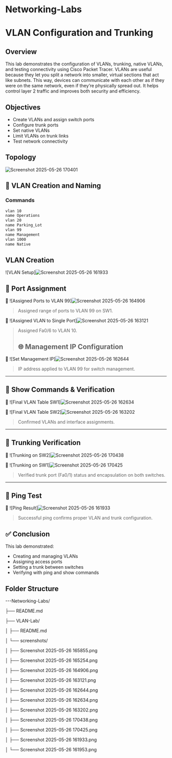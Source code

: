 # Networking-Labs

# VLAN Configuration and Trunking

## Overview
This lab demonstrates the configuration of VLANs, trunking, native VLANs, and testing connectivity using Cisco Packet Tracer.
VLANs are useful because they let you split a network into smaller, virtual sections that act like subnets. This way, devices can communicate with each other as if they were on the same network, even if they’re physically spread out. It helps control layer 2 traffic and improves both security and efficiency.

## Objectives
- Create VLANs and assign switch ports
- Configure trunk ports
- Set native VLANs
- Limit VLANs on trunk links
- Test network connectivity

## Topology
![Screenshot 2025-05-26 170401](https://github.com/user-attachments/assets/7c727770-8035-4877-90bf-b0582d90ed31)

## 🧩 VLAN Creation and Naming

### Commands
```bash
vlan 10
name Operations
vlan 20
name Parking_Lot
vlan 99
name Management
vlan 1000
name Native
```

## VLAN Creation
![VLAN Setup]![Screenshot 2025-05-26 161933](https://github.com/user-attachments/assets/e8fbff94-b8d8-4de0-9314-16f6e1e8d4e3)

## 🔌 Port Assignment

📸 ![Assigned Ports to VLAN 99]![Screenshot 2025-05-26 164906](https://github.com/user-attachments/assets/42745989-3183-4cdc-b31c-33d49bd69f23)
  
> Assigned range of ports to VLAN 99 on SW1.

📸 ![Assigned VLAN to Single Port]![Screenshot 2025-05-26 163121](https://github.com/user-attachments/assets/d53a2155-a7e8-4999-9b78-ff50d89edab4)
  
> Assigned Fa0/6 to VLAN 10.
>
> ## 🌐 Management IP Configuration

📸 ![Set Management IP]![Screenshot 2025-05-26 162644](https://github.com/user-attachments/assets/bcb9322f-5a0b-43f0-bc48-4620f44b60ac)
  
> IP address applied to VLAN 99 for switch management.

---

## 🧪 Show Commands & Verification

📸 ![Final VLAN Table SW1]![Screenshot 2025-05-26 162634](https://github.com/user-attachments/assets/e8122724-8df3-4cf9-8cae-666bf214f717)
  
📸 ![Final VLAN Table SW2]![Screenshot 2025-05-26 163202](https://github.com/user-attachments/assets/b5eae672-7c41-4f4d-b058-67327c2292b1)
  
> Confirmed VLANs and interface assignments.

---

## 🌉 Trunking Verification

📸 ![Trunking on SW2]![Screenshot 2025-05-26 170438](https://github.com/user-attachments/assets/dc65dc2c-08aa-4eb1-a7c5-35a0b53bddde)
 
📸 ![Trunking on SW1]![Screenshot 2025-05-26 170425](https://github.com/user-attachments/assets/fa42e821-b781-420d-9589-f3da52362c89)
  
> Verified trunk port (Fa0/1) status and encapsulation on both switches.

---

## 🧪 Ping Test

📸 ![Ping Result]![Screenshot 2025-05-26 161933](https://github.com/user-attachments/assets/ed023e4a-404d-4ea0-8a20-23a2ad30ede7)
  
> Successful ping confirms proper VLAN and trunk configuration.


## ✅ Conclusion
This lab demonstrated:
- Creating and managing VLANs
- Assigning access ports
- Setting a trunk between switches
- Verifying with ping and show commands

## Folder Structure
---Networking-Labs/

├── README.md

├── VLAN-Lab/

│   ├── README.md

│   └── screenshots/

│       ├── Screenshot 2025-05-26 165855.png

│       ├── Screenshot 2025-05-26 165254.png

│       ├── Screenshot 2025-05-26 164906.png

│       ├── Screenshot 2025-05-26 163121.png

│       ├── Screenshot 2025-05-26 162644.png

│       ├── Screenshot 2025-05-26 162634.png

│       ├── Screenshot 2025-05-26 163202.png

│       ├── Screenshot 2025-05-26 170438.png

│       ├── Screenshot 2025-05-26 170425.png

│       ├── Screenshot 2025-05-26 161933.png

│       └── Screenshot 2025-05-26 161953.png
